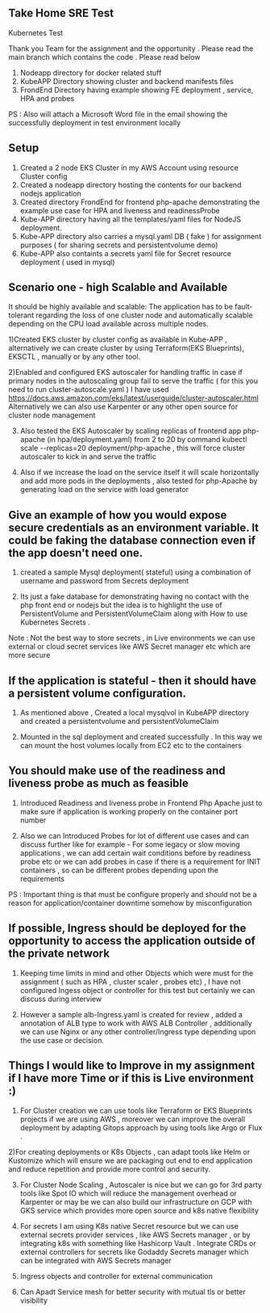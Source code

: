 ## Take Home SRE Test

Kubernetes Test

Thank you Team for the assignment and the opportunity . Please read the main branch which contains the code . Please read below

1) Nodeapp directory for docker related stuff
2) KubeAPP Directory showing cluster and backend manifests files
3) FrondEnd Directory having example showing FE deployment , service, HPA and probes

PS : Also will attach a Microsoft Word file in the email showing the successfully deployment in test environment locally

## Setup

1) Created a 2 node EKS Cluster in my AWS Account using resource Cluster config
2) Created a nodeapp directory hosting the contents for our backend nodejs application
3) Created directory FrondEnd for frontend php-apache demonstrating the example use case for HPA and liveness and readinessProbe
3) Kube-APP directory having all the templates/yaml files for NodeJS deployment.
4) Kube-APP directory also carries a mysql.yaml DB ( fake ) for assignment purposes ( for sharing secrets and persistentvolume demo)
5) Kube-APP also containts a secrets yaml file for  Secret resource deployment ( used in mysql)

## Scenario one - high Scalable and Available

 It should be highly available and scalable: The application has to be fault-tolerant
regarding the loss of one cluster node and automatically scalable depending on the CPU
load available across multiple nodes.

1)Created EKS cluster by cluster config as available in Kube-APP , alternatively we can create cluster by using Terraform(EKS Blueprints), EKSCTL , manually or by any other tool.

2)Enabled and configured EKS autoscaler for handling traffic in case if primary nodes in the autoscaling group fail to serve the traffic ( for this you need to run cluster-autoscale.yaml )
I have used https://docs.aws.amazon.com/eks/latest/userguide/cluster-autoscaler.html
Alternatively we can also use Karpenter or any other open source for cluster node management

3) Also tested the EKS Autoscaler by scaling replicas of frontend app php-apache (in hpa/deployment.yaml) from 2 to 20 by command
kubectl scale --replicas=20 deployment/php-apache , this will force cluster autoscaler to kick in and serve the traffic

4) Also if we increase the load on the service itself it will scale horizontally and add more pods in the deployments , also tested for php-Apache by generating load on the service with load generator

## Give an example of how you would expose secure credentials as an environment variable. It could be faking the database connection even if the app doesn't need one.

1) created a sample Mysql deployment( stateful) using a combination of username and password from Secrets deployment

2) Its just a fake database for demonstrating having no contact with the php front end or nodejs but the idea is to highlight the
   use of PersistentVolume and PersistentVolumeClaim along with How to use Kubernetes Secrets .

Note : Not the best way to store secrets , in Live environments we can use external or cloud secret services like AWS Secret manager etc which are more secure

## If the application is stateful - then it should have a persistent volume configuration.

1) As mentioned above , Created a local mysqlvol in KubeAPP directory and created a persistentvolume and persistentVolumeClaim

2) Mounted in the sql deployment and created successfully . In this way we can mount the host volumes locally from EC2 etc to the containers

## You should make use of the readiness and liveness probe as much as feasible

1) Introduced  Readiness and liveness probe in Frontend Php Apache just to make sure if application is working properly on the container port number

2) Also we can Introduced Probes for lot of different use cases and can discuss further like for example - For some legacy or slow moving applications , we can add certain wait conditions before by readiness probe etc or we can add probes in case if there is a requirement for INIT containers , so can be different probes depending upon the requirements

PS : Important thing is that must be configure properly and should not be a reason for application/container downtime somehow by misconfiguration

## If possible, Ingress should be deployed for the opportunity to access the application outside of the private network

1) Keeping time limits in mind and other Objects which were must for the assignment ( such as HPA , cluster scaler , probes etc) , I have not configured Ingess object or controller for this test but certainly we can discuss during interview

2) However a sample alb-Ingress.yaml is created for review , added a annotation of ALB type to work with AWS ALB Controller , additionally we can use Nginx or any other controller/Ingress type depending upon the use case or decision.

## Things I would like to Improve in my assignment if I have more Time or if this is Live environment :)

1) For Cluster creation we can use tools like Terraform  or EKS Blueprints projects if we are using AWS , moreover we can improve the overall deployment by adapting Gitops approach by using tools like Argo or Flux .

2)For creating deployments or K8s Objects , can adapt tools like Helm or Kustomize which will ensure we are packaging out end to end application and reduce repetition and provide more control and security.

3) For Cluster Node Scaling , Autoscaler is nice but we can go for 3rd party tools like Spot IO which will reduce the management overhead or Karpenter or may be we can also build our infrastructure on GCP with GKS service which provides more open source and k8s native flexibility

4) For secrets I am using K8s native Secret resource but we can use external secrets provider services , like AWS Secrets manager ,  or by integrating k8s with something like Hashicorp Vault .
Integrate CRDs or external controllers for secrets like Godaddy Secrets manager which can be integrated with AWS Secrets manager

5) Ingress objects and controller for external communication

6) Can Apadt Service mesh for better security with mutual tls or better visibility
